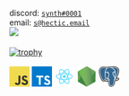 discord: [`synth#0001`](https://discord.gg/xr98QfX) <br>
email: [`s@hectic.email`](mailto:s@hectic.email)
<br>
<img src="https://camo.githubusercontent.com/2832e2883ef6dd53576b796793ca140660a827577c8cb6972eeb54c87c7ca73b/68747470733a2f2f692e696d6775722e636f6d2f79346f563956562e706e67">
<br>
<br>
[![trophy](https://github-profile-trophy.vercel.app/?username=synthicy)](https://github.com/ryo-ma/github-profile-trophy)
<br>
<br>
<img height="36" src="https://raw.githubusercontent.com/github/explore/80688e429a7d4ef2fca1e82350fe8e3517d3494d/topics/javascript/javascript.png">
<img height="36" src="https://raw.githubusercontent.com/github/explore/80688e429a7d4ef2fca1e82350fe8e3517d3494d/topics/typescript/typescript.png"> 
<img height="36" src="https://raw.githubusercontent.com/github/explore/80688e429a7d4ef2fca1e82350fe8e3517d3494d/topics/react/react.png">
<img height="36" src="https://raw.githubusercontent.com/github/explore/80688e429a7d4ef2fca1e82350fe8e3517d3494d/topics/nodejs/nodejs.png"> 
<img height="36" src="https://raw.githubusercontent.com/github/explore/80688e429a7d4ef2fca1e82350fe8e3517d3494d/topics/postgresql/postgresql.png">

